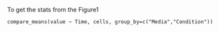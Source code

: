 To get the stats from the Figure1
```
compare_means(value ~ Time, cells, group_by=c("Media","Condition"))
```
